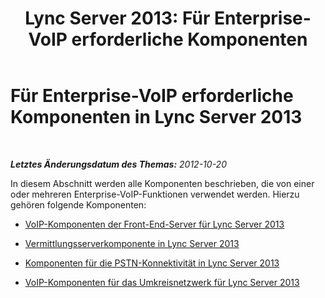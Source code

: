 ﻿---
title: 'Lync Server 2013: Für Enterprise-VoIP erforderliche Komponenten'
TOCTitle: Für Enterprise-VoIP erforderliche Komponenten
ms:assetid: ee219976-c39a-4b2f-988d-886c339700f7
ms:mtpsurl: https://technet.microsoft.com/de-de/library/Gg399076(v=OCS.15)
ms:contentKeyID: 49295823
ms.date: 05/19/2016
mtps_version: v=OCS.15
ms.translationtype: HT
---

# Für Enterprise-VoIP erforderliche Komponenten in Lync Server 2013

 

_**Letztes Änderungsdatum des Themas:** 2012-10-20_

In diesem Abschnitt werden alle Komponenten beschrieben, die von einer oder mehreren Enterprise-VoIP-Funktionen verwendet werden. Hierzu gehören folgende Komponenten:

  - [VoIP-Komponenten der Front-End-Server für Lync Server 2013](lync-server-2013-front-end-server-voip-components.md)

  - [Vermittlungsserverkomponente in Lync Server 2013](lync-server-2013-mediation-server-component.md)

  - [Komponenten für die PSTN-Konnektivität in Lync Server 2013](lync-server-2013-pstn-connectivity-components.md)

  - [VoIP-Komponenten für das Umkreisnetzwerk für Lync Server 2013](lync-server-2013-perimeter-network-voip-components.md)


